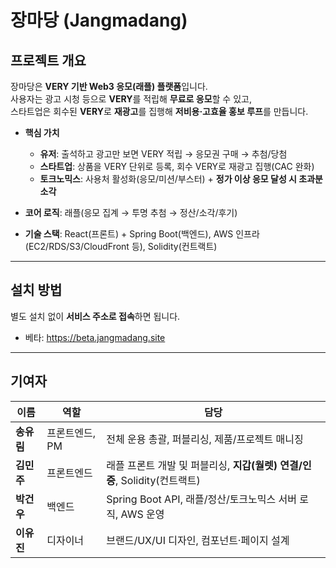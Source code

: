 # 장마당 (Jangmadang)

## 프로젝트 개요
장마당은 **VERY 기반 Web3 응모(래플) 플랫폼**입니다.  
사용자는 광고 시청 등으로 **VERY**를 적립해 **무료로 응모**할 수 있고,  
스타트업은 회수된 **VERY**로 **재광고**를 집행해 **저비용·고효율 홍보 루프**를 만듭니다.

- **핵심 가치**
  - **유저**: 출석하고 광고만 보면 VERY 적립 → 응모권 구매 → 추첨/당첨
  - **스타트업**: 상품을 VERY 단위로 등록, 회수 VERY로 재광고 집행(CAC 완화)
  - **토크노믹스**: 사용처 활성화(응모/미션/부스터) + **정가 이상 응모 달성 시 초과분 소각**
  
- **코어 로직**: 래플(응모 집계 → 투명 추첨 → 정산/소각/후기)
- **기술 스택**: React(프론트) + Spring Boot(백엔드), AWS 인프라(EC2/RDS/S3/CloudFront 등), Solidity(컨트랙트)

---

## 설치 방법
별도 설치 없이 **서비스 주소로 접속**하면 됩니다.

- 베타: <https://beta.jangmadang.site>

---

## 기여자
| 이름 | 역할 | 담당 |
|---|---|---|
| **송유림** | 프론트엔드, PM | 전체 운용 총괄, 퍼블리싱, 제품/프로젝트 매니징 |
| **김민주** | 프론트엔드 | 래플 프론트 개발 및 퍼블리싱, **지갑(월렛) 연결/인증**, Solidity(컨트랙트) |
| **박건우** | 백엔드 | Spring Boot API, 래플/정산/토크노믹스 서버 로직, AWS 운영 |
| **이유진** | 디자이너 | 브랜드/UX/UI 디자인, 컴포넌트·페이지 설계 |
